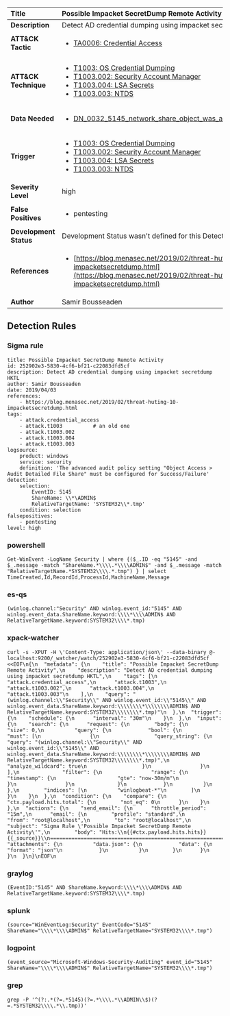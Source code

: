 | Title                    | Possible Impacket SecretDump Remote Activity       |
|:-------------------------|:------------------|
| **Description**          | Detect AD credential dumping using impacket secretdump HKTL |
| **ATT&amp;CK Tactic**    |  <ul><li>[TA0006: Credential Access](https://attack.mitre.org/tactics/TA0006)</li></ul>  |
| **ATT&amp;CK Technique** | <ul><li>[T1003: OS Credential Dumping](https://attack.mitre.org/techniques/T1003)</li><li>[T1003.002: Security Account Manager](https://attack.mitre.org/techniques/T1003.002)</li><li>[T1003.004: LSA Secrets](https://attack.mitre.org/techniques/T1003.004)</li><li>[T1003.003: NTDS](https://attack.mitre.org/techniques/T1003.003)</li></ul>  |
| **Data Needed**          | <ul><li>[DN_0032_5145_network_share_object_was_accessed_detailed](../Data_Needed/DN_0032_5145_network_share_object_was_accessed_detailed.md)</li></ul>  |
| **Trigger**              | <ul><li>[T1003: OS Credential Dumping](../Triggers/T1003.md)</li><li>[T1003.002: Security Account Manager](../Triggers/T1003.002.md)</li><li>[T1003.004: LSA Secrets](../Triggers/T1003.004.md)</li><li>[T1003.003: NTDS](../Triggers/T1003.003.md)</li></ul>  |
| **Severity Level**       | high |
| **False Positives**      | <ul><li>pentesting</li></ul>  |
| **Development Status**   |  Development Status wasn't defined for this Detection Rule yet  |
| **References**           | <ul><li>[https://blog.menasec.net/2019/02/threat-huting-10-impacketsecretdump.html](https://blog.menasec.net/2019/02/threat-huting-10-impacketsecretdump.html)</li></ul>  |
| **Author**               | Samir Bousseaden |


## Detection Rules

### Sigma rule

```
title: Possible Impacket SecretDump Remote Activity
id: 252902e3-5830-4cf6-bf21-c22083dfd5cf
description: Detect AD credential dumping using impacket secretdump HKTL
author: Samir Bousseaden
date: 2019/04/03
references:
    - https://blog.menasec.net/2019/02/threat-huting-10-impacketsecretdump.html
tags:
    - attack.credential_access
    - attack.t1003          # an old one
    - attack.t1003.002
    - attack.t1003.004
    - attack.t1003.003
logsource:
    product: windows
    service: security
    definition: 'The advanced audit policy setting "Object Access > Audit Detailed File Share" must be configured for Success/Failure'
detection:
    selection:
        EventID: 5145
        ShareName: \\*\ADMIN$
        RelativeTargetName: 'SYSTEM32\\*.tmp'
    condition: selection
falsepositives:
    - pentesting
level: high

```





### powershell
    
```
Get-WinEvent -LogName Security | where {($_.ID -eq "5145" -and $_.message -match "ShareName.*\\\\.*\\\\ADMIN$" -and $_.message -match "RelativeTargetName.*SYSTEM32\\\\.*.tmp") } | select TimeCreated,Id,RecordId,ProcessId,MachineName,Message
```


### es-qs
    
```
(winlog.channel:"Security" AND winlog.event_id:"5145" AND winlog.event_data.ShareName.keyword:\\\\*\\\\ADMIN$ AND RelativeTargetName.keyword:SYSTEM32\\\\*.tmp)
```


### xpack-watcher
    
```
curl -s -XPUT -H \'Content-Type: application/json\' --data-binary @- localhost:9200/_watcher/watch/252902e3-5830-4cf6-bf21-c22083dfd5cf <<EOF\n{\n  "metadata": {\n    "title": "Possible Impacket SecretDump Remote Activity",\n    "description": "Detect AD credential dumping using impacket secretdump HKTL",\n    "tags": [\n      "attack.credential_access",\n      "attack.t1003",\n      "attack.t1003.002",\n      "attack.t1003.004",\n      "attack.t1003.003"\n    ],\n    "query": "(winlog.channel:\\"Security\\" AND winlog.event_id:\\"5145\\" AND winlog.event_data.ShareName.keyword:\\\\\\\\*\\\\\\\\ADMIN$ AND RelativeTargetName.keyword:SYSTEM32\\\\\\\\*.tmp)"\n  },\n  "trigger": {\n    "schedule": {\n      "interval": "30m"\n    }\n  },\n  "input": {\n    "search": {\n      "request": {\n        "body": {\n          "size": 0,\n          "query": {\n            "bool": {\n              "must": [\n                {\n                  "query_string": {\n                    "query": "(winlog.channel:\\"Security\\" AND winlog.event_id:\\"5145\\" AND winlog.event_data.ShareName.keyword:\\\\\\\\*\\\\\\\\ADMIN$ AND RelativeTargetName.keyword:SYSTEM32\\\\\\\\*.tmp)",\n                    "analyze_wildcard": true\n                  }\n                }\n              ],\n              "filter": {\n                "range": {\n                  "timestamp": {\n                    "gte": "now-30m/m"\n                  }\n                }\n              }\n            }\n          }\n        },\n        "indices": [\n          "winlogbeat-*"\n        ]\n      }\n    }\n  },\n  "condition": {\n    "compare": {\n      "ctx.payload.hits.total": {\n        "not_eq": 0\n      }\n    }\n  },\n  "actions": {\n    "send_email": {\n      "throttle_period": "15m",\n      "email": {\n        "profile": "standard",\n        "from": "root@localhost",\n        "to": "root@localhost",\n        "subject": "Sigma Rule \'Possible Impacket SecretDump Remote Activity\'",\n        "body": "Hits:\\n{{#ctx.payload.hits.hits}}{{_source}}\\n================================================================================\\n{{/ctx.payload.hits.hits}}",\n        "attachments": {\n          "data.json": {\n            "data": {\n              "format": "json"\n            }\n          }\n        }\n      }\n    }\n  }\n}\nEOF\n
```


### graylog
    
```
(EventID:"5145" AND ShareName.keyword:\\\\*\\\\ADMIN$ AND RelativeTargetName.keyword:SYSTEM32\\\\*.tmp)
```


### splunk
    
```
(source="WinEventLog:Security" EventCode="5145" ShareName="\\\\*\\\\ADMIN$" RelativeTargetName="SYSTEM32\\\\*.tmp")
```


### logpoint
    
```
(event_source="Microsoft-Windows-Security-Auditing" event_id="5145" ShareName="\\\\*\\\\ADMIN$" RelativeTargetName="SYSTEM32\\\\*.tmp")
```


### grep
    
```
grep -P '^(?:.*(?=.*5145)(?=.*\\\\.*\\ADMIN\\$)(?=.*SYSTEM32\\\\.*\\.tmp))'
```



